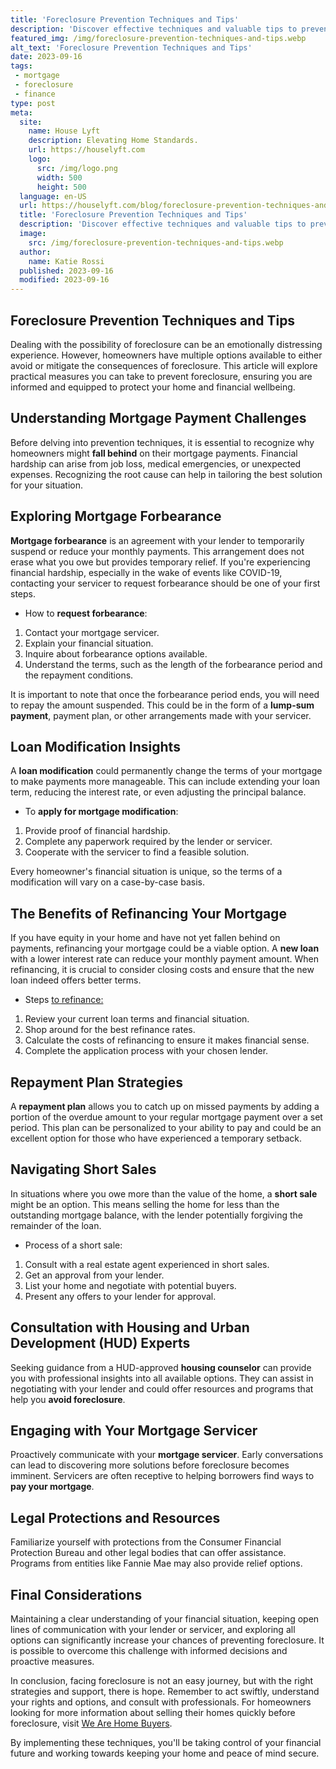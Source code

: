 ```yaml
---
title: 'Foreclosure Prevention Techniques and Tips'
description: 'Discover effective techniques and valuable tips to prevent foreclosure and safeguard your home. Empower yourself with knowledge to avoid financial distress.'
featured_img: /img/foreclosure-prevention-techniques-and-tips.webp
alt_text: 'Foreclosure Prevention Techniques and Tips'
date: 2023-09-16
tags:
 - mortgage
 - foreclosure
 - finance
type: post
meta:
  site:
    name: House Lyft
    description: Elevating Home Standards.
    url: https://houselyft.com
    logo:
      src: /img/logo.png
      width: 500
      height: 500
  language: en-US
  url: https://houselyft.com/blog/foreclosure-prevention-techniques-and-tips
  title: 'Foreclosure Prevention Techniques and Tips'
  description: 'Discover effective techniques and valuable tips to prevent foreclosure and safeguard your home. Empower yourself with knowledge to avoid financial distress.'
  image:
    src: /img/foreclosure-prevention-techniques-and-tips.webp
  author:
    name: Katie Rossi
  published: 2023-09-16
  modified: 2023-09-16
---
```



## Foreclosure Prevention Techniques and Tips

Dealing with the possibility of foreclosure can be an emotionally distressing experience. However, homeowners have multiple options available to either avoid or mitigate the consequences of foreclosure. This article will explore practical measures you can take to prevent foreclosure, ensuring you are informed and equipped to protect your home and financial wellbeing.

## Understanding Mortgage Payment Challenges

Before delving into prevention techniques, it is essential to recognize why homeowners might **fall behind** on their mortgage payments. Financial hardship can arise from job loss, medical emergencies, or unexpected expenses. Recognizing the root cause can help in tailoring the best solution for your situation.

## Exploring Mortgage Forbearance

**Mortgage forbearance** is an agreement with your lender to temporarily suspend or reduce your monthly payments. This arrangement does not erase what you owe but provides temporary relief. If you're experiencing financial hardship, especially in the wake of events like COVID-19, contacting your servicer to request forbearance should be one of your first steps.
  - How to **request forbearance**:
  1. Contact your mortgage servicer.
  2. Explain your financial situation.
  3. Inquire about forbearance options available.
  4. Understand the terms, such as the length of the forbearance period and the repayment conditions.

It is important to note that once the forbearance period ends, you will need to repay the amount suspended. This could be in the form of a **lump-sum payment**, payment plan, or other arrangements made with your servicer.

## Loan Modification Insights

A **loan modification** could permanently change the terms of your mortgage to make payments more manageable. This can include extending your loan term, reducing the interest rate, or even adjusting the principal balance.
  - To **apply for mortgage modification**:
  1. Provide proof of financial hardship.
  2. Complete any paperwork required by the lender or servicer.
  3. Cooperate with the servicer to find a feasible solution.

Every homeowner's financial situation is unique, so the terms of a modification will vary on a case-by-case basis.

## The Benefits of Refinancing Your Mortgage

If you have equity in your home and have not yet fallen behind on payments, refinancing your mortgage could be a viable option. A **new loan** with a lower interest rate can reduce your monthly payment amount. When refinancing, it is crucial to consider closing costs and ensure that the new loan indeed offers better terms.
  - Steps [to   refinance:](https://houselyft.com/blog/emergency-fund-strategies-preparing-for-financial-downturns)
  1. Review your current loan terms and financial situation.
  2. Shop around for the best refinance rates.
  3. Calculate the costs of refinancing to ensure it makes financial sense.
  4. Complete the application process with your chosen lender.

## Repayment Plan Strategies

A **repayment plan** allows you to catch up on missed payments by adding a portion of the overdue amount to your regular mortgage payment over a set period. This plan can be personalized to your ability to pay and could be an excellent option for those who have experienced a temporary setback.

## Navigating Short Sales

In situations where you owe more than the value of the home, a **short sale** might be an option. This means selling the home for less than the outstanding mortgage balance, with the lender potentially forgiving the remainder of the loan.
  - Process of a short sale:
  1. Consult with a real estate agent experienced in short sales.
  2. Get an approval from your lender.
  3. List your home and negotiate with potential buyers.
  4. Present any offers to your lender for approval.

## Consultation with Housing and Urban Development (HUD) Experts

Seeking guidance from a HUD-approved **housing counselor** can provide you with professional insights into all available options. They can assist in negotiating with your lender and could offer resources and programs that help you **avoid foreclosure**.

## Engaging with Your Mortgage Servicer

Proactively communicate with your **mortgage servicer**. Early conversations can lead to discovering more solutions before foreclosure becomes imminent. Servicers are often receptive to helping borrowers find ways to **pay your mortgage**.

## Legal Protections and Resources

Familiarize yourself with protections from the Consumer Financial Protection Bureau and other legal bodies that can offer assistance. Programs from entities like Fannie Mae may also provide relief options.

## Final Considerations

Maintaining a clear understanding of your financial situation, keeping open lines of communication with your lender or servicer, and exploring all options can significantly increase your chances of preventing foreclosure. It is possible to overcome this challenge with informed decisions and proactive measures.

In conclusion, facing foreclosure is not an easy journey, but with the right strategies and support, there is hope. Remember to act swiftly, understand your rights and options, and consult with professionals. For homeowners looking for more information about selling their homes quickly before foreclosure, visit [We Are Home Buyers](https://www.wearehomebuyers.com/).

By implementing these techniques, you'll be taking control of your financial future and working towards keeping your home and peace of mind secure.